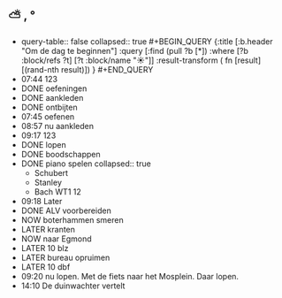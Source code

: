## ⛅ , °
- query-table:: false
  collapsed:: true
  #+BEGIN_QUERY 
  {:title [:b.header "Om de dag te beginnen"]
   :query [:find (pull ?b [*])
     :where 
       [?b :block/refs ?t]
       [?t :block/name "☀️"]]
   :result-transform ( fn [result] [(rand-nth result)])
  }
  #+END_QUERY
- 07:44 123
- DONE oefeningen
- DONE aankleden
- DONE ontbijten
- 07:45 oefenen
- 08:57 nu aankleden
- 09:17 123
- DONE lopen
- DONE boodschappen
- DONE piano spelen
  collapsed:: true
	- Schubert
	- Stanley
	- Bach WT1 12
- 09:18 Later
- DONE ALV voorbereiden
- NOW boterhammen smeren
- LATER kranten
- NOW naar Egmond
- LATER 10 blz
- LATER bureau opruimen
- LATER 10 dbf
- 09:20 nu lopen. Met de fiets naar het Mosplein. Daar lopen.
- 14:10 De duinwachter vertelt